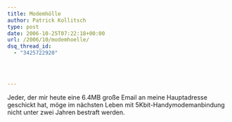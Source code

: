 ```yaml
---
title: Modemhölle
author: Patrick Kollitsch
type: post
date: 2006-10-25T07:22:18+00:00
url: /2006/10/modemhoelle/
dsq_thread_id:
  - "3425722920"




---
```

Jeder, der mir heute eine 6.4MB gro&szlig;e Email an meine Hauptadresse geschickt hat, m&ouml;ge im n&auml;chsten Leben mit 5Kbit-Handymodemanbindung nicht unter zwei Jahren bestraft werden.